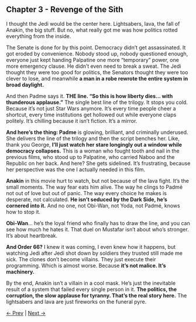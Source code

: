 ## Chapter 3 - Revenge of the Sith

I thought the Jedi would be the center here. Lightsabers, lava, the fall of Anakin, the big stuff. But no, what really got me was how politics rotted everything from the inside.

The Senate is done for by this point. Democracy didn’t get assassinated. It got eroded by convenience. Nobody stood up, nobody questioned enough, everyone just kept handing Palpatine one more “temporary” power, one more emergency clause. He didn’t even need to break a sweat. The Jedi thought they were too good for politics, the Senators thought they were too clever to lose, and meanwhile **a man in a robe rewrote the entire system in broad daylight.**

And then Padme says it. **THE line. “So this is how liberty dies… with thunderous applause.”** The single best line of the trilogy. It stops you cold. Because it’s not just Star Wars anymore. It’s every time people cheer a shortcut, every time institutions get hollowed out while everyone claps politely. It’s chilling because it isn’t fiction. It’s a mirror.

**And here’s the thing: Padme** is glowing, brilliant, and criminally underused. She delivers the line of the trilogy and then the script benches her. Like, thank you George, **I’ll just watch her stare longingly out a window while democracy collapses.** This is a woman who fought tooth and nail in the previous films, who stood up to Palpatine, who carried Naboo and the Republic on her back. And here? She gets sidelined. It’s frustrating, because her perspective was the one I actually needed in this film.

**Anakin** in this movie hurt to watch, but not because of the lava fight. It’s the small moments. The way fear eats him alive. The way he clings to Padmé not out of love but out of panic. The way every choice he makes is desperate, not calculated. **He isn’t seduced by the Dark Side, he’s cornered into it.** And no one, not Obi-Wan, not Yoda, not Padmé, knows how to stop it.

**Obi-Wan**… he’s the loyal friend who finally has to draw the line, and you can see how much he hates it. That duel on Mustafar isn’t about who’s stronger. It’s about heartbreak.

**And Order 66?** I knew it was coming, I even knew how it happens, but watching Jedi after Jedi shot down by soldiers they trusted still made me sick. The clones don’t become villains. They just execute their programming. Which is almost worse. Because **it’s not malice. It’s machinery.**

By the end, Anakin isn’t a villain in a cool mask. He’s just the inevitable result of a system that failed every single person in it. **The politics, the corruption, the slow applause for tyranny. That’s the real story here.** The lightsabers and lava are just fireworks on the funeral pyre.

[← Prev](Chapter%202.2%20-%20Clone%20Wars) | [Next →](Chapter%204%20-%20The%20Bad%20Batch)